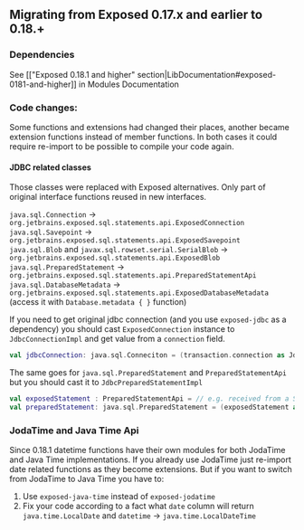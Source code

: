 ## Migrating from Exposed 0.17.x and earlier to 0.18.+
### Dependencies

See [["Exposed 0.18.1 and higher" section|LibDocumentation#exposed-0181-and-higher]] in Modules Documentation

### Code changes:
Some functions and extensions had changed their places, another became extension functions instead of member functions.
In both cases it could require re-import to be possible to compile your code again.

#### JDBC related classes 
Those classes were replaced with Exposed alternatives. Only part of original interface functions reused in new interfaces.

`java.sql.Connection` -> `org.jetbrains.exposed.sql.statements.api.ExposedConnection` 
`java.sql.Savepoint` -> `org.jetbrains.exposed.sql.statements.api.ExposedSavepoint`
`java.sql.Blob` and `javax.sql.rowset.serial.SerialBlob` -> `org.jetbrains.exposed.sql.statements.api.ExposedBlob`
`java.sql.PreparedStatement` -> `org.jetbrains.exposed.sql.statements.api.PreparedStatementApi`
`java.sql.DatabaseMetadata` -> `org.jetbrains.exposed.sql.statements.api.ExposedDatabaseMetadata` (access it with `Database.metadata { }` function)

If you need to get original jdbc connection (and you use `exposed-jdbc` as a dependency) you should cast `ExposedConnection` instance to `JdbcConnectionImpl` and get value from a `connection` field.
```kotlin
val jdbcConnection: java.sql.Conneciton = (transaction.connection as JdbcConnectionImpl).connection
```

The same goes for `java.sql.PreparedStatement` and `PreparedStatementApi` but you should cast it to `JdbcPreparedStatementImpl`
```kotlin
val exposedStatement : PreparedStatementApi = // e.g. received from a StatementInterceptor
val preparedStatement: java.sql.PreparedStatement = (exposedStatement as JdbcPreparedStatementImpl).statement
```
### JodaTime and Java Time Api
Since 0.18.1 datetime functions have their own modules for both JodaTime and Java Time implementations.
If you already use JodaTime just re-import date related functions as they become extensions.
But if you want to switch from JodaTime to Java Time you have to:
1. Use `exposed-java-time` instead of `exposed-jodatime`
2. Fix your code according to a fact what `date` column will return `java.time.LocalDate` and `datetime` -> `java.time.LocalDateTime`
